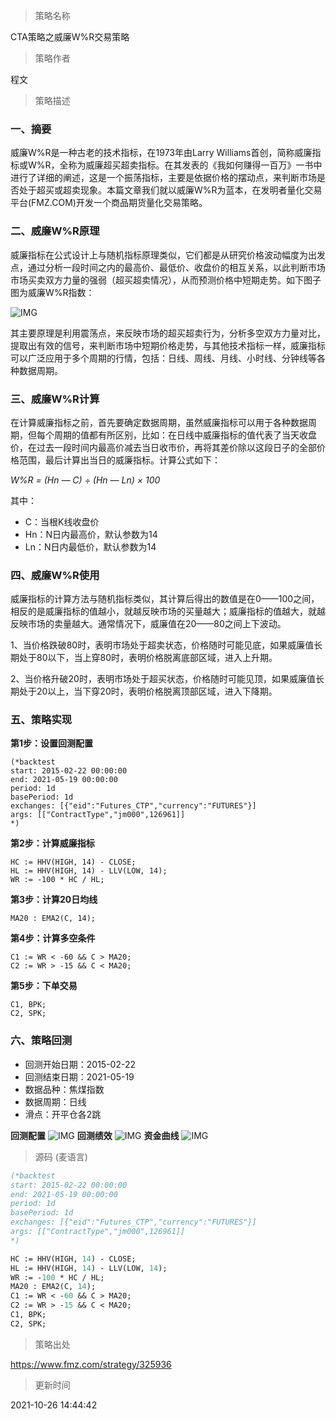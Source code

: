 
> 策略名称

CTA策略之威廉W%R交易策略

> 策略作者

程文

> 策略描述

### 一、摘要
威廉W%R是一种古老的技术指标，在1973年由Larry Williams首创，简称威廉指标或W%R，全称为威廉超买超卖指标。在其发表的《我如何赚得一百万》一书中进行了详细的阐述，这是一个振荡指标，主要是依据价格的摆动点，来判断市场是否处于超买或超卖现象。本篇文章我们就以威廉W%R为蓝本，在发明者量化交易平台(FMZ.COM)开发一个商品期货量化交易策略。

### 二、威廉W%R原理
威廉指标在公式设计上与随机指标原理类似，它们都是从研究价格波动幅度为出发点，通过分析一段时间之内的最高价、最低价、收盘价的相互关系，以此判断市场市场买卖双方力量的强弱（超买超卖情况），从而预测价格中短期走势。如下图子图为威廉W%R指数：

 ![IMG](https://www.fmz.com/upload/asset/3a3f9282b7e616a3e9ff.png) 

其主要原理是利用震荡点，来反映市场的超买超卖行为，分析多空双方力量对比，提取出有效的信号，来判断市场中短期价格走势，与其他技术指标一样，威廉指标可以广泛应用于多个周期的行情，包括：日线、周线、月线、小时线、分钟线等各种数据周期。

### 三、威廉W%R计算
在计算威廉指标之前，首先要确定数据周期，虽然威廉指标可以用于各种数据周期，但每个周期的值都有所区别，比如：在日线中威廉指标的值代表了当天收盘价，在过去一段时间内最高价减去当日收市价，再将其差价除以这段日子的全部价格范围，最后计算出当日的威廉指标。计算公式如下：

*W%R = (Hn — C) ÷ (Hn — Ln) × 100*

其中：
- C：当根K线收盘价
- Hn：N日内最高价，默认参数为14
- Ln：N日内最低价，默认参数为14

### 四、威廉W%R使用
威廉指标的计算方法与随机指标类似，其计算后得出的数值是在0——100之间，相反的是威廉指标的值越小，就越反映市场的买量越大；威廉指标的值越大，就越反映市场的卖量越大。通常情况下，威廉值在20——80之间上下波动。

1、当价格跌破80时，表明市场处于超卖状态，价格随时可能见底，如果威廉值长期处于80以下，当上穿80时，表明价格脱离底部区域，进入上升期。

2、当价格升破20时，表明市场处于超买状态，价格随时可能见顶，如果威廉值长期处于20以上，当下穿20时，表明价格脱离顶部区域，进入下降期。

### 五、策略实现
**第1步：设置回测配置**
```
(*backtest
start: 2015-02-22 00:00:00
end: 2021-05-19 00:00:00
period: 1d
basePeriod: 1d
exchanges: [{"eid":"Futures_CTP","currency":"FUTURES"}]
args: [["ContractType","jm000",126961]]
*)
```

**第2步：计算威廉指标**
```
HC := HHV(HIGH, 14) - CLOSE;
HL := HHV(HIGH, 14) - LLV(LOW, 14);
WR := -100 * HC / HL;
```

**第3步：计算20日均线**
```
MA20 : EMA2(C, 14);
```

**第4步：计算多空条件**
```
C1 := WR < -60 && C > MA20;
C2 := WR > -15 && C < MA20;
```

**第5步：下单交易**
```
C1, BPK;
C2, SPK;
```


### 六、策略回测
- 回测开始日期：2015-02-22
- 回测结束日期：2021-05-19
- 数据品种：焦煤指数
- 数据周期：日线
- 滑点：开平仓各2跳

**回测配置**
 ![IMG](https://www.fmz.com/upload/asset/3a7eda19d99168ba94f6.png) 
**回测绩效**
 ![IMG](https://www.fmz.com/upload/asset/3a4ac54447a6094246d7.png) 
**资金曲线**
 ![IMG](https://www.fmz.com/upload/asset/39a5b30fdf2448243444.png) 




> 源码 (麦语言)

``` pascal
(*backtest
start: 2015-02-22 00:00:00
end: 2021-05-19 00:00:00
period: 1d
basePeriod: 1d
exchanges: [{"eid":"Futures_CTP","currency":"FUTURES"}]
args: [["ContractType","jm000",126961]]
*)

HC := HHV(HIGH, 14) - CLOSE;
HL := HHV(HIGH, 14) - LLV(LOW, 14);
WR := -100 * HC / HL;
MA20 : EMA2(C, 14);
C1 := WR < -60 && C > MA20;
C2 := WR > -15 && C < MA20;
C1, BPK;
C2, SPK;
```

> 策略出处

https://www.fmz.com/strategy/325936

> 更新时间

2021-10-26 14:44:42
